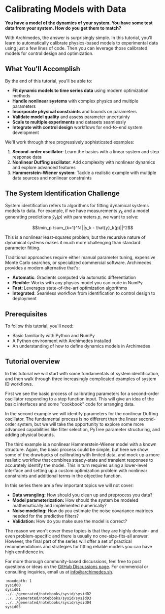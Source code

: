 # Calibrating Models with Data

**You have a model of the dynamics of your system.  You have some test data from your system.  How do you get them to match?**


With Archimedes, the answer is surprisingly simple. In this tutorial, you'll learn to automatically calibrate physics-based models to experimental data using just a few lines of code.
Then you can leverage those calibrated models for control design and optimization.

## What You'll Accomplish

By the end of this tutorial, you'll be able to:

- **Fit dynamic models to time series data** using modern optimization methods
- **Handle nonlinear systems** with complex physics and multiple parameters  
- **Incorporate physical constraints** and bounds on parameters
- **Validate model quality** and assess parameter uncertainty
- **Scale to multiple experiments** and datasets seamlessly
- **Integrate with control design** workflows for end-to-end system development

We'll work through three progressively sophisticated examples:

1. **Second-order oscillator**: Learn the basics with a linear system and step response data
2. **Nonlinear Duffing oscillator**: Add complexity with nonlinear dynamics and explore advanced features
3. **Hammerstein-Wiener system**: Tackle a realistic example with multiple data sources and nonlinear constraints


## The System Identification Challenge

System identification refers to algorithms for fitting dynamical systems models to data. For example, if we have measurements $y_k$ and a model generating predictions $\hat{y}_k(p)$ with parameters $p$, we want to solve:

$$\min_p \sum_{k=1}^N ||y_k - \hat{y}_k(p)||^2$$

This is a nonlinear least-squares problem, but the recursive nature of dynamical systems makes it much more challenging than standard parameter fitting.

Traditional approaches require either manual parameter tuning, expensive Monte Carlo searches, or specialized commercial software. Archimedes provides a modern alternative that's:

- **Automatic**: Gradients computed via automatic differentiation
- **Flexible**: Works with any physics model you can code in NumPy
- **Fast**: Leverages state-of-the-art optimization algorithms
- **Integrated**: Seamless workflow from identification to control design to deployment

## Prerequisites

To follow this tutorial, you'll need:
- Basic familiarity with Python and NumPy
- A Python environment with Archimedes installed
- An understanding of how to define dynamics models in Archimedes

## Tutorial overview

In this tutorial we will start with some fundamentals of system identification, and then walk through three increasingly complicated examples of system ID workflows.

First we see the basic process of calibrating parameters for a second-order oscillator responding to a step function input.
This will give an idea of the basic interfaces and some "cookbook" code for arranging data.

In the second example we will identify parameters for the nonlinear Duffing oscillator.
The fundamental process is no different than the linear second-order system, but we will take the opportunity to explore some more advanced capabilities like filter selection, PyTree parameter structuring, and adding physical bounds.

The third example is a nonlinear Hammerstein-Wiener model with a known structure.
Again, the basic process could be simple, but here we show some of the drawbacks of calibrating with limited data, and mock up a more realistic workflow that combines steady-state and transient responses to accurately identify the model.
This in turn requires using a lower-level interface and setting up a custom optimization problem with nonlinear constraints and additional terms in the objective function.

In this series there are a few important topics we will not cover:

- **Data wrangling:** How should you clean up and preprocess you data?
- **Model parameterization:** How should the system be modeled mathematically and implemented numerically?
- **Noise modeling:** How do you estimate the noise covariance matrices needed for the predictive filters?
- **Validation:** How do you make sure the model is correct?

The reason we won't cover these topics is that they are highly domain- and even problem-specific and there is usually no one-size-fits-all answer.
However, the final part of the series will offer a set of practical recommendations and strategies for fitting reliable models you can have high confidence in.

For more thorough community-based discussions, feel free to post questions or ideas on the [GitHub Discussions page](https://github.com/pinetreelabs/archimedes/discussions).
For commercial or consulting inquiries, email us at [info@archimedes.sh](mailto:info@archimedes.sh).


```{toctree}
:maxdepth: 1
sysid00
sysid01
../../generated/notebooks/sysid/sysid02
../../generated/notebooks/sysid/sysid03
../../generated/notebooks/sysid/sysid04
sysid05
   
```